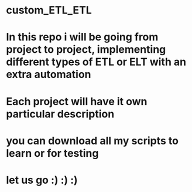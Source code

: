 # custom_ETL_ETL

# In this repo i will be going from project to project, implementing different types of ETL or ELT with an extra automation

# Each project will have it own particular description

# you can download all my scripts to learn or for testing

# let us go :) :) :)